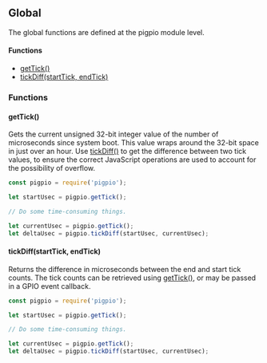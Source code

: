 ## Global

The global functions are defined at the pigpio module level.

#### Functions
  - [getTick()](#getTick)
  - [tickDiff(startTick, endTick)](#tickdiffstarttick-endtick)

### Functions

#### getTick()
Gets the current unsigned 32-bit integer value of the number of microseconds
since system boot. This value wraps around the 32-bit space in just over an
hour. Use [tickDiff()](#tickdiffstarttick-endtick) to get the difference
between two tick values, to ensure the correct JavaScript operations are used
to account for the possibility of overflow.

```js
const pigpio = require('pigpio');

let startUsec = pigpio.getTick();

// Do some time-consuming things.

let currentUsec = pigpio.getTick();
let deltaUsec = pigpio.tickDiff(startUsec, currentUsec);
```

#### tickDiff(startTick, endTick)
Returns the difference in microseconds between the end and start tick counts.
The tick counts can be retrieved using [getTick()](#getTick), or may be passed
in a GPIO event callback.

```js
const pigpio = require('pigpio');

let startUsec = pigpio.getTick();

// Do some time-consuming things.

let currentUsec = pigpio.getTick();
let deltaUsec = pigpio.tickDiff(startUsec, currentUsec);
```

